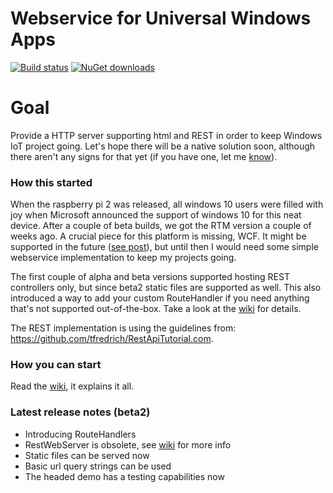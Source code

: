 # Webservice for Universal Windows Apps

[![Build status](https://ci.appveyor.com/api/projects/status/1aj7614fb0o1bjdy?svg=true)](https://ci.appveyor.com/project/tomkuijsten/restup) [![NuGet downloads](https://img.shields.io/nuget/dt/restup.svg)](https://www.nuget.org/packages/Restup/)

# Goal
Provide a HTTP server supporting html and REST in order to keep Windows IoT project going. Let's hope there will be a native solution soon, although there aren't any signs for that yet (if you have one, let me [know](https://github.com/tomkuijsten/restup/issues/new)).

### How this started

When the raspberry pi 2 was released, all windows 10 users were filled with joy when Microsoft announced the support of windows 10 for this neat device. After a couple of beta builds, we got the RTM version a couple of weeks ago. A crucial piece for this platform is missing, WCF. It might be supported in the future ([see post](https://social.msdn.microsoft.com/Forums/en-US/f462d578-368b-4218-b57e-19cd8852fd0c/wcf-hosting-in-windows-iot?forum=WindowsIoT)), but until then I would need some simple webservice implementation to keep my projects going.

The first couple of alpha and beta versions supported hosting REST controllers only, but since beta2 static files are supported as well. This also introduced a way to add your custom RouteHandler if you need anything that's not supported out-of-the-box. Take a look at the [wiki](https://github.com/tomkuijsten/restup/wiki) for details.

The REST implementation is using the guidelines from: https://github.com/tfredrich/RestApiTutorial.com.

### How you can start

Read the [wiki](https://github.com/tomkuijsten/restup/wiki), it explains it all.

### Latest release notes (beta2)
- Introducing RouteHandlers
- RestWebServer is obsolete, see [wiki](https://github.com/tomkuijsten/restup/wiki) for more info
- Static files can be served now
- Basic url query strings can be used
- The headed demo has a testing capabilities now 
